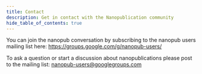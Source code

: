 ```yaml
---
title: Contact
description: Get in contact with the Nanopublication community
hide_table_of_contents: true
---
```


You can join the nanopub conversation by subscribing to the nanopub users mailing list here: https://groups.google.com/g/nanopub-users/

To ask a question or start a discussion about nanopublications please post to the mailing list: [nanopub-users@googlegroups.com](mailto:nanopub-users@googlegroups.com)
